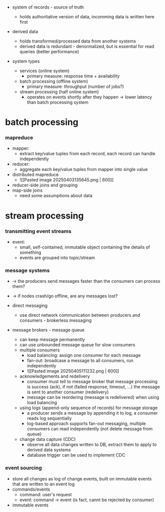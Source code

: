 - system of records - source of truth
	- holds authoritative version of data, incomming data is written here first
- derived data
	- holds transformed/processed data from another systems
	- derived data is redundant - denormalized, but is essential for read queries (better performance)
	
- system types
	- services (online system)
		- primary measure: response time + availability
	- batch processing (offline system)
		- primary measure: throughput (number of jobs?)
	- stream processing (half online system)
		- operates on events shortly after they happen -> lower latency than batch processing system
# batch processing

### mapreduce
- mapper:
	- extract key/value tuples from each record, each record can handle independently
- reducer:
	- aggregate each key/value tuples from mapper into single value
- distributed mapreduce
	- ![[Pasted image 20250403135645.png | 600]]
- reducer-side joins and grouping
- map-side joins
	- need some assumptions about data

# stream processing
### transmitting event streams
- event: 
	- small, self-contained, immutable object containing the details of something
	- events are grouped into topic/stream
### message systems
- -> the producers send messages faster than the consumers can process them?
- -> if nodes crash/go offline, are any messages lost?

- direct messaging
	- use direct network communication between producers and consumers - brokerless messaging
- message brokers - message queue
	- can keep message permanently
	- can use unbounded message queue for slow consumers
	- multiple consumers
		- load balancing: assign one consumer for each message
		- fan-out: broadcase a message to all consumers, run independently
		- ![[Pasted image 20250405111232.png | 600]]
	- acknowledgements and redelivery
		- consumer must tell to message broker that message processing is success (ack), if not (failed response, timeout, ...) the message is sent to another consumer (redelivery)
		- message can be reordering (message is redelivered) when using load balancing
	- using logs (append-only sequence of records) for message storage
		- a producer sends a message by appending it to log, a consumer reads log sequentially
		- log-based approach supports fan-out messaging, multiple consumers can read independently (not delete message from queue)
	- change data capture (CDC)
		- observe all data changes written to DB, extract them to apply to derived data systems
		- database trigger can be used to implement CDC
### event sourcing
- store all changes as log of change events, built on immutable events that are written to an event log
- commands/events
	- command: user's request
	- event: command -> event (is fact, cannt be rejected by consumer)
- immutable events